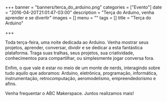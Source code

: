 +++
banner = "banners/terca_do_arduino.png"
categories = ["Evento"]
date = "2016-04-20T21:01:47-03:00"
description = "Terça do Arduino, venha aprender e se divertir"
images = []
menu = ""
tags = []
title = "Terça do Arduino"

+++

Toda terça-feira, uma noite dedicada ao Arduino. Venha mostrar seus projetos, aprender, conversar, dividir e se dedicar a esta fantástica plataforma. Traga suas tralhas, seus projetos, sua criatividade, conhecimentos para compartilhar, ou simplesmente jogar conversa fora.
<!--more-->

Enfim, o que vale é estar no meio de um monte de nerds, interagindo sobre tudo aquilo que adoramos: Arduino, eletrônica, programação, informática, instrumentação, retrocomputação, aeromodelismo, empreendedorismo e afins.

Venha frequentar o ABC Makerspace.
Juntos realizamos mais!

